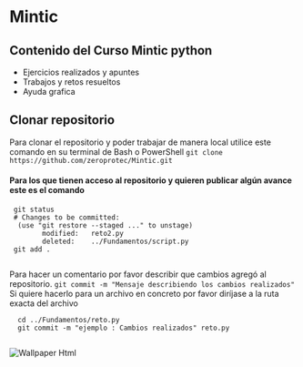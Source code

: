 # Mintic
## Contenido del Curso Mintic python
- Ejercicios realizados y apuntes
- Trabajos y retos resueltos
- Ayuda grafica
## Clonar repositorio
Para clonar el repositorio y poder trabajar de manera local utilice este comando 
en su terminal de Bash o PowerShell
```git clone https://github.com/zeroprotec/Mintic.git ```

#### Para los que tienen acceso al repositorio y quieren publicar algún avance este es el comando
```
 git status
 # Changes to be committed:
  (use "git restore --staged ..." to unstage)
        modified:   reto2.py
        deleted:    ../Fundamentos/script.py
 git add . 
 
 ```
 Para hacer un comentario por favor describir que cambios agregó al repositorio.
 ` git commit -m "Mensaje describiendo los cambios realizados" `
 Si quiere hacerlo para un archivo en concreto por favor diríjase a la ruta exacta del archivo
 ``` 
   cd ../Fundamentos/reto.py
   git commit -m "ejemplo : Cambios realizados" reto.py 
   
```
![Wallpaper Html](https://i.pinimg.com/564x/41/82/a9/4182a9dd330c6442c4a1fbc78274d838.jpg)
